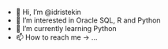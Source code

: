 - 👋 Hi, I’m @idristekin
- 👀 I’m interested in Oracle SQL, R and Python
- 🌱 I’m currently learning Python
- 📫 How to reach me -> ...

<!---
idristekin/idristekin is a ✨ special ✨ repository because its `README.md` (this file) appears on your GitHub profile.
You can click the Preview link to take a look at your changes.
--->
